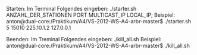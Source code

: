 Starten:
Im Terminal Folgendes eingeben:
./starter.sh ANZAHL_DER_STATIONEN PORT MULTICAST_IP LOCAL_IP;
Beispiel: anton@dual-core:/Praktikum/A4/VS-2012-WS-A4-arbr-master$ ./starter.sh 5 15010 225.10.1.2 127.0.0.1

Beenden:
Im Treminal Folgendes eingeben: ./kill_all.sh
Beispiel: anton@dual-core:/Praktikum/A4/VS-2012-WS-A4-arbr-master$ ./kill_all.sh


